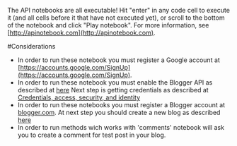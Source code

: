The API notebooks are all executable! Hit "enter" in any code cell to execute it (and all cells before it that have not executed yet), or scroll to the bottom of the notebook and click "Play notebook". For more information, see [http://apinotebook.com](http://apinotebook.com).

#Considerations

- In order to run these notebook you must register a Google account at  [https://accounts.google.com/SignUp](https://accounts.google.com/SignUp).
- In order to run these notebook you must enable the Blogger API as described at [here](https://developers.google.com/console/help/new/#activatingapis)
Next step is getting credentials as described at [Credentials, access, security, and identity](https://developers.google.com/console/help/new/#usingkeys)
- In order to run these notebooks you must register a Blogger account at  [blogger.com](https://www.blogger.com).
At next step you should create a new blog as described [here](https://support.google.com/blogger/answer/1623800?hl=en&ref_topic=3339243#createblog)
- In order to run methods wich works with 'comments' notebook will ask you to create a comment for test post in your blog.